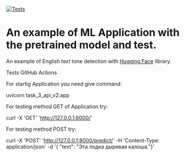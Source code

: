[![Tests](https://github.com/tokarevsas31/ml_fastapi_tests/actions/workflows/python-app.yml/badge.svg)](https://github.com/tokarevsas31/ml_fastapi_tests/actions/workflows/python-app.yml)

# An example of ML Application with the pretrained model and test.

An example of English text tone detection with [Hugging Face](https://huggingface.co/) library.


Tests GitHub Actions

For startig Application you need give command:

uvicorn task_3_api_v2:app

For testing method GET of Application try:

curl -X 'GET' 'http://127.0.0.1:8000/'

For testing method POST try:

curl -X 'POST' 'http://127.0.0.1:8000/predict/' -H 'Content-Type: application/json' -d '{ "text": "Эта лодка дырявая калоша."}'
